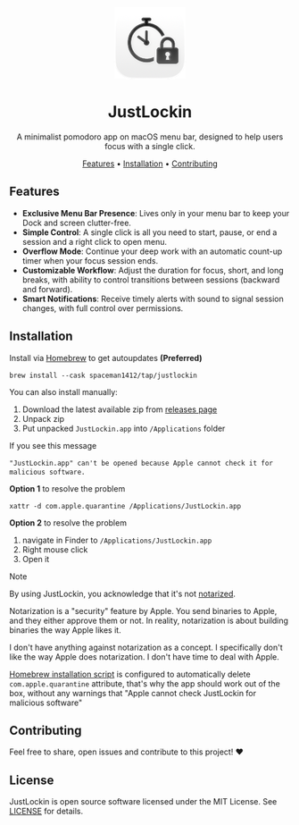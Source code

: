 <div align="center">
  <img
    src="./docs/icon.png"
    alt="JustLockin"
  >
  <h1>
    JustLockin
  </h1>
  <p>
    A minimalist pomodoro app on macOS menu bar, designed to help users focus with a single click.
  </p>
  <p>
    <a href="#features">Features</a> •
    <a href="#installation">Installation</a> •
    <a href="#contributing">Contributing</a>
  </p>
</div>

## Features

- **Exclusive Menu Bar Presence**: Lives only in your menu bar to keep your Dock and screen clutter-free.
- **Simple Control**: A single click is all you need to start, pause, or end a session and a right click to open menu.
- **Overflow Mode**: Continue your deep work with an automatic count-up timer when your focus session ends.
- **Customizable Workflow**: Adjust the duration for focus, short, and long breaks, with ability to control transitions between sessions (backward and forward).
- **Smart Notifications**: Receive timely alerts with sound to signal session changes, with full control over permissions.

## Installation

Install via [Homebrew](https://brew.sh/) to get autoupdates **(Preferred)**

```
brew install --cask spaceman1412/tap/justlockin
```

You can also install manually:

1. Download the latest available zip from [releases page](https://downloadlink)
2. Unpack zip
3. Put unpacked `JustLockin.app` into `/Applications` folder

If you see this message

```
"JustLockin.app" can't be opened because Apple cannot check it for malicious software.
```

**Option 1** to resolve the problem

```
xattr -d com.apple.quarantine /Applications/JustLockin.app
```

**Option 2** to resolve the problem

1. navigate in Finder to `/Applications/JustLockin.app`
2. Right mouse click
3. Open it

> [!NOTE]
> By using JustLockin, you acknowledge that it's not [notarized](https://developer.apple.com/documentation/security/notarizing_macos_software_before_distribution).
>
> Notarization is a "security" feature by Apple.
> You send binaries to Apple, and they either approve them or not.
> In reality, notarization is about building binaries the way Apple likes it.
>
> I don't have anything against notarization as a concept.
> I specifically don't like the way Apple does notarization.
> I don't have time to deal with Apple.
>
> [Homebrew installation script](https://github.com/spaceman1412/homebrew-tap/blob/main/Casks/justlockin.rb) is configured to
> automatically delete `com.apple.quarantine` attribute, that's why the app should work out of the box, without any warnings that
> "Apple cannot check JustLockin for malicious software"

## Contributing

Feel free to share, open issues and contribute to this project! :heart:

## License

JustLockin is open source software licensed under the MIT License. See [LICENSE](LICENSE) for details.
